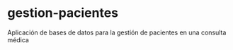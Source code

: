 # gestion-pacientes
Aplicación de bases de datos para la gestión de pacientes en una consulta médica
